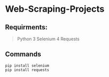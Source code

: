 # Web-Scraping-Projects
## Requirments:
> Python 3
> Selenium 4
> Requests

## Commands
```
pip install selenium
pip install requests

```
